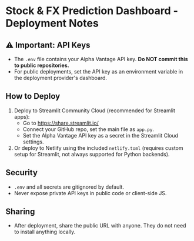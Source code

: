 # Stock & FX Prediction Dashboard - Deployment Notes

## ⚠️ Important: API Keys
- The `.env` file contains your Alpha Vantage API key. **Do NOT commit this to public repositories.**
- For public deployments, set the API key as an environment variable in the deployment provider's dashboard.

## How to Deploy
1. Deploy to Streamlit Community Cloud (recommended for Streamlit apps):
   - Go to https://share.streamlit.io/
   - Connect your GitHub repo, set the main file as `app.py`.
   - Set the Alpha Vantage API key as a secret in the Streamlit Cloud settings.
2. Or deploy to Netlify using the included `netlify.toml` (requires custom setup for Streamlit, not always supported for Python backends).

## Security
- `.env` and all secrets are gitignored by default.
- Never expose private API keys in public code or client-side JS.

## Sharing
- After deployment, share the public URL with anyone. They do not need to install anything locally.
